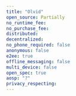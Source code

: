 ```yaml
---
title: "Olvid"
open_source: Partially
no_runtime_fee:
no_purchase_fee:
distributed:
decentralized:
no_phone_required: false
anonymous: false
e2ee: true
offline_messaging: false
multi_device: false
open_spec: true
aosp: "?"
privacy_respecting:
---
```



